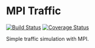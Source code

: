 # MPI Traffic

[![Build Status](https://travis-ci.com/linyinfeng/mpi-traffic.svg?branch=master)](https://travis-ci.com/linyinfeng/mpi-traffic)
[![Coverage Status](https://coveralls.io/repos/github/linyinfeng/mpi-traffic/badge.svg?branch=master)](https://coveralls.io/github/linyinfeng/mpi-traffic?branch=master)

Simple traffic simulation with MPI.
